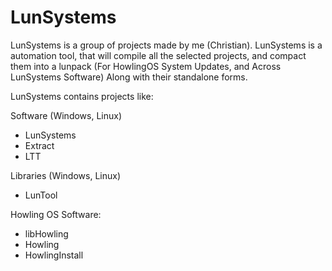 # LunSystems
LunSystems is a group of projects made by me (Christian). LunSystems is a automation tool, that will compile all the selected projects, and compact them into a lunpack (For HowlingOS System Updates, and Across LunSystems Software) Along with their standalone forms.

LunSystems contains projects like:

Software (Windows, Linux)
- LunSystems
- Extract
- LTT

Libraries (Windows, Linux)
- LunTool

Howling OS Software:
- libHowling
- Howling
- HowlingInstall
